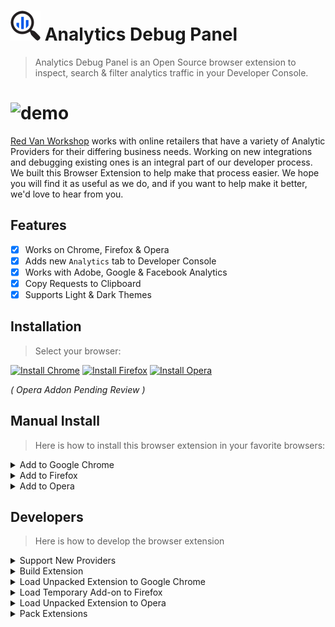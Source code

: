 #  ![icon](./static/icons/48.png) Analytics Debug Panel

> Analytics Debug Panel is an Open Source browser extension to inspect, search & filter analytics traffic in your Developer Console.

#  ![demo](./demo.gif)

[Red Van Workshop](https://redvanworkshop.com) works with online retailers that have a variety of Analytic Providers for their differing business needs.  Working on new integrations and debugging existing ones is an integral part of our developer process.  We built this Browser Extension to help make that process easier.  We hope you will find it as useful as we do, and if you want to help make it better, we'd love to hear from you.

## Features

- [X] Works on Chrome, Firefox & Opera
- [X] Adds new `Analytics` tab to Developer Console
- [X] Works with Adobe, Google & Facebook Analytics
- [X] Copy Requests to Clipboard
- [X] Supports Light & Dark Themes

## Installation

> Select your browser:

[![Install Chrome](https://img.shields.io/badge/Install-Chrome-blue.svg?style=for-the-badge)](https://chrome.google.com/webstore/detail/analytics-debug-panel/poaajdjaghjhnampllfkclmepngmaekb)
[![Install Firefox](https://img.shields.io/badge/Install-Firefox-orange.svg?style=for-the-badge)](https://addons.mozilla.org/en-US/firefox/addon/analytics-debug-panel/)
[![Install Opera](https://img.shields.io/badge/Install-Opera-red.svg?style=for-the-badge)](https://addons.opera.com/en/extensions/details/analytics-debug-panel/)

_( Opera Addon Pending Review )_

## Manual Install

> Here is how to install this browser extension in your favorite browsers:

<details><summary>Add to Google Chrome</summary>

1. Download [Webkit Extension](https://github.com/redvanworkshop/analytics-debug-panel/raw/master/dist/analytics-debug-panel.crx)
2. Click **Keep** when prompted to download the file
3. Go to the following URL in a new Google Chrome tab:  `chrome://extensions/`
4. In the top right corner, Enable **Developer Mode**
5. Drag and Drop `analytics-debug-panel.crx` file into Extension page

</details>

<details><summary>Add to Firefox</summary>

1. Download [Firefox Addon](https://github.com/redvanworkshop/analytics-debug-panel/raw/master/dist/analytics-debug-panel.zip)
2. Open Firefox
3. Go to the following URL in a new tab:  `about:debugging`
4. Select `Enable add-on debugging` checkbox
5. In the top right corner, Click **Load Temporary Add-on**
6. Select the `analytics-debug-panel.zip` file

</details>

<details><summary>Add to Opera</summary>

1. Download [Webkit Extension](https://github.com/redvanworkshop/analytics-debug-panel/raw/master/dist/analytics-debug-panel.crx)
2. Go to the following URL in a new Opera tab:  `chrome://extensions/`
3. In the top right corner, Enable **Developer Mode**
4. Drag and Drop `analytics-debug-panel.crx` file into Extension page
5. Select **Yes, Install** when prompted

</details>

## Developers

> Here is how to develop the browser extension

<details><summary>Support New Providers</summary>

> Adding New Analytics Providers is Easy

1. Create a new folder in `./src/providers` following the standard we have in place
2. Create a new `index.js` file inside that new folder
3. See `./src/providers/google-universal-analytics/index.js` for an example
4. Submit a PR for use to review the new Providers
5. High Five on a Job Well Done

</details>

<details><summary>Build Extension</summary>

```bash
git clone git@github.com:redvanworkshop/analytics-debug-panel.git
cd analytics-debug-panel
npm install
npm run build
```

</details>

<details><summary>Load Unpacked Extension to Google Chrome</summary>

1. Open Google Chrome
2. Go to the following URL in a new tab:  `chrome://extensions/`
3. In the top right corner, Enable **Developer Mode**
4. Click the **LOAD UNPACKED** link in the header
5. Select the `./analytics-debug-panel/build` folder

</details>

<details><summary>Load Temporary Add-on to Firefox</summary>

1. Open Terminal in project root and run `npm run pack:zip`
2. Open Firefox
3. Go to the following URL in a new tab:  `about:debugging`
4. Select `Enable add-on debugging` checkbox
5. In the top right corner, Click **Load Temporary Add-on**
6. Select the `analytics-debug-panel.zip` file

</details>

<details><summary>Load Unpacked Extension to Opera</summary>

1. Open Opera
2. Go to the following URL in a new tab:  `chrome://extensions/`
3. In the top right corner, Enable **Developer Mode**
4. Drag and Drop `./analytics-debug-panel/build` folder into Extension page

</details>

<details><summary>Pack Extensions</summary>

```bash
cd analytics-debug-panel
npm run pack
```

</details>
